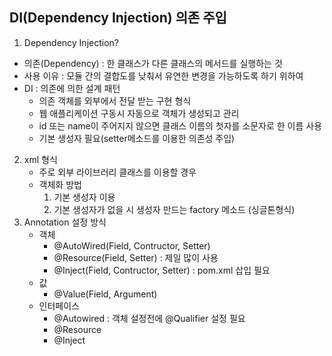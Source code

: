 ## DI(Dependency Injection) 의존 주입

1. Dependency Injection?

- 의존(Dependency) : 한 클래스가 다른 클래스의 메서드를 실행하는 것
- 사용 이유 : 모듈 간의 결합도를 낮춰서 유연한 변경을 가능하도록 하기 위하여
- DI : 의존에 의한 설계 패턴
  - 의존 객체를 외부에서 전달 받는 구현 형식
  - 웹 애플리케이션 구동시 자동으로 객체가 생성되고 관리
  - id 또는 name이 주어지지 않으면 클래스 이름의 첫자를 소문자로 한 이름 사용
  - 기본 생성자 필요(setter메소드를 이용한 의존성 주입)



2. xml 형식
   - 주로 외부 라이브러리 클래스를 이용할 경우 
   - 객체화 방법
     1. 기본 생성자 이용
     2. 기본 생성자가 없을 시 생성자 만드는 factory 메소드 (싱글톤형식)
3. Annotation 설정 방식
   - 객체 
     - @AutoWired(Field, Contructor, Setter)
     - @Resource(Field, Setter) : 제일 많이 사용
     - @Inject(Field, Contructor, Setter) : pom.xml 삽입 필요
   - 값
     - @Value(Field, Argument)
   - 인터페이스
     - @Autowired : 객체 설정전에 @Qualifier 설정 필요
     - @Resource
     - @Inject

